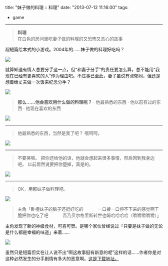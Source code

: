 title: "妹子做的料理 :: 料理"
date: "2013-07-12 11:16:00"
tags:
- game
---
> **料理**  
> 在白色的房间里吃妻子做的料理的又恐怖又恶心的故事

超短篇绘本式的小游戏。2004年的……妹子做的料理好吃吗？

![](/assets/0016-01.png)

就算知道有情人总要分手这一点，但“和妻子分手”的责任要怎么算，总不能用“我现在已经有更喜欢的人”作为理由吧。不过事已至此，妻子虽说有点郁闷，但还是想着给丈夫做一次饭来纪念分手？

![](/assets/0016-02.png)

> **那么……他会喜欢用什么做的料理呢？**
> · 他最熟悉的东西
> · 他以前有过的东西
> · 他现在喜欢的东西

![](/assets/0016-03.png)

- - -

> 他最熟悉的东西，当然是我了吧？
> 哦呵呵。

![](/assets/0016-04.png)

- - -

> 不要哭嘛。
> 把你还给他的话，他就会想起来很多事情，然后回到我身边吧。
> 以前居然说要把你堕掉，真是的。

![](/assets/0016-05.png)

- - -

> OK，用那妹子做料理吧。

![](/assets/0016-06.png)

> 主角「卧槽妹子的脑子还挺好吃的
> 　　　一口接一口停不下来的感觉啊干脆把你也吃了吧
> 　　　吾乃贝尔格里斯转世也姆哈哈哈哈（嚼嚼嚼嚼嚼）」

主角发现了新的神级食材，可喜可贺。是哪个家伙曾经说过「只要是妹子做的无论是什么都是幸福的味道」来着……

![](/assets/0016-07.png)

虽然只是短篇但实在让人说不出“啊这故事挺有新意的呢”这样的话……作者你是对这种必然发生的分手剧情有多大的恶意啊。[这是下载地址。](http://www.freem.ne.jp/win/game/)